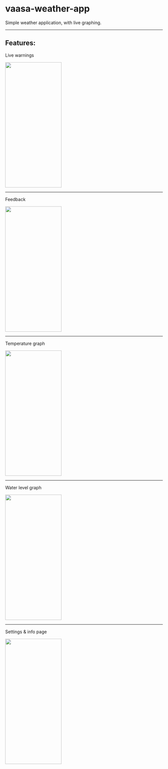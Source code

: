 # vaasa-weather-app
Simple weather application, with live graphing.

---

## Features:

Live warnings

<img src="https://i.imgur.com/8OwMYzW.jpg" data-canonical-src="https://drive.google.com/uc?id=1BPnIdn5MiQJ-0JG95IhD7GKPLwvNrKea" width="180" height="400" />

---

Feedback

<img src="https://i.imgur.com/9KnyuXW.jpg" data-canonical-src="https://drive.google.com/uc?id=1BWCef-wDiC1tebgLbI7IW5WexJFUd_ZJ" width="180" height="400" />

---

Temperature graph

<img src="https://i.imgur.com/scXXAOy.jpg" data-canonical-src="https://drive.google.com/uc?id=1B_I9adIKvm4ebmJOXSTU8r9zZvKeITT8" width="180" height="400" />

---

Water level graph

<img src="https://i.imgur.com/Iq15A5g.jpg" data-canonical-src="https://drive.google.com/uc?id=1BapTR4xHkIg5RFMOqkarmDLJ-sLGTjD1" width="180" height="400" />

---

Settings & info page

<img src="https://i.imgur.com/49n2tqP.jpg" data-canonical-src="https://drive.google.com/uc?id=1BjDexXISV79zvGvfunkOvcsAxrrXSzsO" width="180" height="400" />
